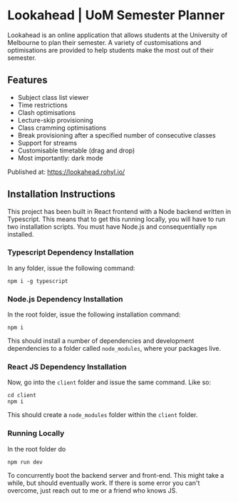 # Lookahead | UoM Semester Planner

Lookahead is an online application that allows students at the University of Melbourne to plan their semester. A variety of customisations and optimisations are provided to help students make the most out of their semester.

## Features

- Subject class list viewer
- Time restrictions
- Clash optimisations
- Lecture-skip provisioning
- Class cramming optimisations
- Break provisioning after a specified number of consecutive classes
- Support for streams
- Customisable timetable (drag and drop)
- Most importantly: dark mode

Published at: https://lookahead.rohyl.io/

## Installation Instructions

This project has been built in React frontend with a Node backend written in Typescript. This means that to get this running locally, you will have to run two installation scripts. You must have Node.js and consequentially `npm` installed.

### Typescript Dependency Installation

In any folder, issue the following command:

```shell
npm i -g typescript
```

### Node.js Dependency Installation

In the root folder, issue the following installation command:

```shell
npm i
```

This should install a number of dependencies and development dependencies to a folder called `node_modules`, where your packages live.

### React JS Dependency Installation

Now, go into the `client` folder and issue the same command. Like so:

```shell
cd client
npm i
```

This should create a `node_modules` folder within the `client` folder.

### Running Locally

In the root folder do

```shell
npm run dev
```

To concurrently boot the backend server and front-end. This might take a while, but should eventually work. If there is some error you can't overcome, just reach out to me or a friend who knows JS.
